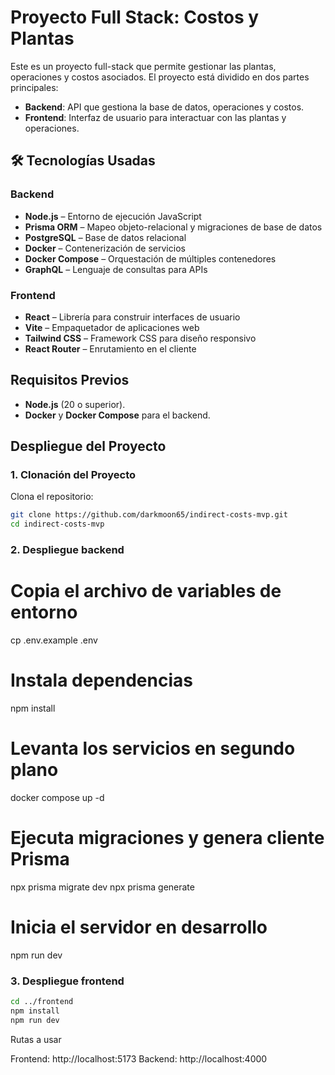 # Proyecto Full Stack: Costos y Plantas

Este es un proyecto full-stack que permite gestionar las plantas, operaciones y costos asociados. El proyecto está dividido en dos partes principales:

- **Backend**: API que gestiona la base de datos, operaciones y costos.
- **Frontend**: Interfaz de usuario para interactuar con las plantas y operaciones.

## 🛠️ Tecnologías Usadas

### Backend

- **Node.js** – Entorno de ejecución JavaScript
- **Prisma ORM** – Mapeo objeto-relacional y migraciones de base de datos
- **PostgreSQL** – Base de datos relacional
- **Docker** – Contenerización de servicios
- **Docker Compose** – Orquestación de múltiples contenedores
- **GraphQL** – Lenguaje de consultas para APIs

### Frontend

- **React** – Librería para construir interfaces de usuario
- **Vite** – Empaquetador de aplicaciones web
- **Tailwind CSS** – Framework CSS para diseño responsivo
- **React Router** – Enrutamiento en el cliente

## Requisitos Previos

- **Node.js** (20 o superior).
- **Docker** y **Docker Compose** para el backend.

## Despliegue del Proyecto

### 1. Clonación del Proyecto

Clona el repositorio:

```bash
git clone https://github.com/darkmoon65/indirect-costs-mvp.git
cd indirect-costs-mvp
```

### 2. Despliegue backend

# Copia el archivo de variables de entorno

cp .env.example .env

# Instala dependencias

npm install

# Levanta los servicios en segundo plano

docker compose up -d

# Ejecuta migraciones y genera cliente Prisma

npx prisma migrate dev
npx prisma generate

# Inicia el servidor en desarrollo

npm run dev

### 3. Despliegue frontend

```bash
cd ../frontend
npm install
npm run dev
```

Rutas a usar

Frontend: http://localhost:5173
Backend: http://localhost:4000
